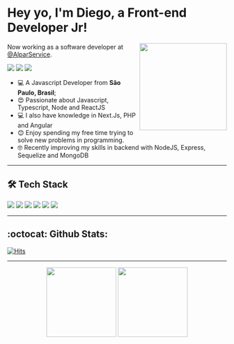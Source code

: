 <h1>Hey yo, I'm Diego, a Front-end Developer Jr!</h1>

<img align='right' src='https://media1.tenor.com/images/841aeb9f113999616d097b414c539dfd/tenor.gif?itemid=5368357' width='200'>

Now working as a software developer at [@AlparService](https://alparservice.com.br/).

<a href="https://linkedin.com/in/diegobaena"><img src="https://img.shields.io/badge/linkedin-0077B5.svg?style=for-the-badge&logo=linkedin&logoColor=white"></a>
<a href="https://instagram.com/dihhbaena"><img src="https://img.shields.io/badge/instagram-E4405F.svg?style=for-the-badge&logo=instagram&logoColor=white"></a>
<a href="mailto:diegobd.cello@gmail.com"><img src="https://img.shields.io/badge/e‑mail-D14836.svg?style=for-the-badge&logo=GMail&logoColor=white"></a>

<ul>
  <li>💻 A Javascript Developer from <b>São Paulo, Brasil</b>;</li>
  <li>😍 Passionate about Javascript, Typescript, Node and ReactJS</li>
  <li>💻 I also have knowledge in Next.Js, PHP and Angular</li>
  <li>😊 Enjoy spending my free time trying to solve new problems in programming.</li>
  <li>🤓 Recently improving my skills in backend with NodeJS, Express, Sequelize and MongoDB</li>
</ul>

---

## 🛠 Tech Stack

<p>
  <img src="https://img.shields.io/badge/javascript%20-%23323330.svg?&style=for-the-badge&logo=javascript&logoColor=%23F7DF1E"/>
  <img src="https://img.shields.io/badge/typescript%20-%23007ACC.svg?&style=for-the-badge&logo=typescript&logoColor=white"/>
  <img src="https://img.shields.io/badge/Angular-DD0031?style=for-the-badge&logo=angular&logoColor=white"/>
  <img src="https://img.shields.io/badge/React-20232A?style=for-the-badge&logo=react&logoColor=61DAFB"/>
  <img src="https://img.shields.io/badge/node.js%20-%2343853D.svg?&style=for-the-badge&logo=node.js&logoColor=white"/>
  <img src="https://img.shields.io/badge/Express.js-404D59?style=for-the-badge"/>
</p>

---

## :octocat: Github Stats:

 [![Hits](https://hits.seeyoufarm.com/api/count/incr/badge.svg?url=https%3A%2F%2Fgithub.com%2Fdiegobaena89&count_bg=%233D76C8&title_bg=%23555555&icon=&icon_color=%23E7E7E7&title=visits&edge_flat=false)](https://hits.seeyoufarm.com)


---

<p align = "center">
  <img height="160" src = "https://github-readme-stats.vercel.app/api?username=diegobaena89&show_icons=true&theme=dark&line_height=27">
  <img height="160" src="https://github-readme-stats.vercel.app/api/top-langs/?username=diegobaena89&layout=compact&theme=dark" />
</p>
